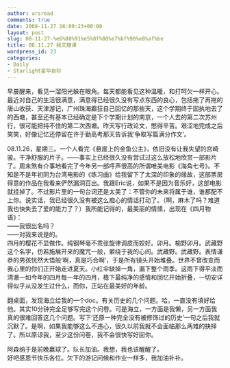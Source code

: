 ```yaml
---
author: arsread
comments: true
date: 2008-11-27 16:09:23+00:00
layout: post
slug: 08-11-27-%e6%88%91%e5%8f%88%e7%bf%98%e8%af%be
title: 08.11.27 我又翘课
wordpress_id: 23
categories:
- Daily
- Starlight星华自珍
---
```


早晨醒来，看见一溜阳光躲在眼角。每天都能看见这种温暖，和打呵欠一样开心。  
最近对自己的生活很满意，满意得已经很久没有写点东西的良心，包括拖了再拖的唐山收获、天津游记，广州珠海癫狂自己回忆的那些天，这个学期终于固执地去了的西塘，甚至还有基本已经确定是下个学期计划的南京，一个人去的第二次苏州行，很可能把持不住的第二次西塘。昨天写行政论文，憋得辛苦。艰涩地完成之后笑笑，好像记忆还停留在许于勤高考那天告诉我‘争取写篇满分作文’。  
  
08.11.26，星期三。一个人看完《悬崖上的金鱼公主》，依旧没有让我失望的宫崎骏。干净舒服的片子。——事实上已经很久没有尝试过这么放松地欣赏一部影片了。周末煞有介事地看完了今年另一部呼声很高的所谓唯美电影《海角七号》。不知是不是年初同为台湾电影的《练习曲》给我留下了太深的印象的缘故，这部票房得意的作品在我看来俨然漏洞百出。我跟Eric说，如果不是因为音乐好，这部电影就挂掉了。不过影片里的一句台词还是太美了：不管你的未来将属于谁，谁都配不上你。说实话，我已经很久没有被这么痴心的情话打动了。（啊，麻木了吗？难道我也快失去了爱的能力了？）我所能记得的，最美丽的情愫，出现在《四月物语》：  
——我很出名吗？  
——对我来说是的。  
四月的樱花不显做作。纯钢琴毫不乖张旋律调皮而姣好。卯月。榆野卯月。武藏野这个名字，仿若施展开来的魔咒一般，萦绕于我的心间。武藏野。武藏野。表情谦恭的男孩恍然大悟般‘啊，真是巧合啊’，于是所有镜头开始堆叠。世界不曾改变而我心里的你们正开始走进夏天。小红伞缺掉一角，漏下整个雨季。这雨下得平淡而清澈一如今年的四月每一年的四月，檐下最纯净的感情和回忆开始折叠，一切安详得似乎从没发生过什么，而你，正站在最美好的年龄。  
  
翻桌面，发现海立给我的一个doc。有关历史的几个问题。哈，一直没有填好给他。其实10分钟完全足够写完这个问卷。可是海立，一方面是我懒，另一方面我真的很难回答这几个问题。写下‘还原一种完全没有被修饰过的历史’一句之后我就沉默了。是啊，如果我能够这么不违心，很久以前我就不会面临那么两难的抉择了。所以原谅我，至少这份问卷，我不会很快写好回你。  
  
阿森纳于是前晚赢球了。队长加油。我想，我也该醒醒了。  
好吧感恩节快乐各位。欠下的游记问候和作业一样多，我加油补补。
